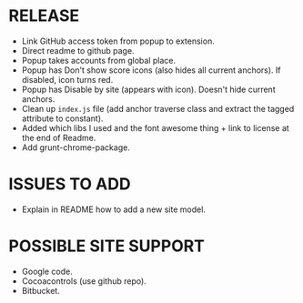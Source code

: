 # RELEASE #
 * Link GitHub access token from popup to extension.
 * Direct readme to github page.
 * Popup takes accounts from global place.
 * Popup has Don't show score icons (also hides all current anchors). If disabled, icon turns red.
 * Popup has Disable by site (appears with icon). Doesn't hide current anchors.
 * Clean up `index.js` file (add anchor traverse class and extract the tagged attribute to constant).
 * Added which libs I used and the font awesome thing + link to license at the end of Readme.
 * Add grunt-chrome-package.

# ISSUES TO ADD #
 * Explain in README how to add a new site model.

# POSSIBLE SITE SUPPORT #
 * Google code.
 * Cocoacontrols (use github repo).
 * Bitbucket.